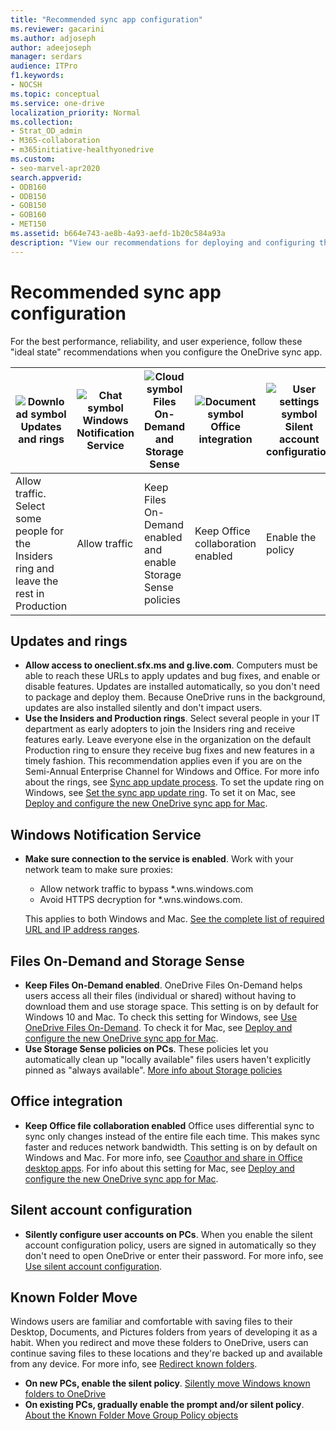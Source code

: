 ```yaml
---
title: "Recommended sync app configuration"
ms.reviewer: gacarini
ms.author: adjoseph
author: adeejoseph
manager: serdars
audience: ITPro
f1.keywords:
- NOCSH
ms.topic: conceptual
ms.service: one-drive
localization_priority: Normal
ms.collection: 
- Strat_OD_admin
- M365-collaboration
- m365initiative-healthyonedrive
ms.custom:
- seo-marvel-apr2020
search.appverid:
- ODB160
- ODB150
- GOB150
- GOB160
- MET150
ms.assetid: b664e743-ae8b-4a93-aefd-1b20c584a93a
description: "View our recommendations for deploying and configuring the OneDrive sync app."
---
```


# Recommended sync app configuration

For the best performance, reliability, and user experience, follow these "ideal state" recommendations when you configure the OneDrive sync app.


|![Download symbol](/office/media/icons/download-blue.png)</br>Updates and rings   |![Chat symbol](/office/media/icons/chat.png)</br>Windows Notification Service  |![Cloud symbol](/office/media/icons/cloud.png) </br>Files On-Demand and Storage Sense |![Document symbol](/office/media/icons/document.png) <br>Office integration  |![User settings symbol](/office/media/icons/users-settings.png)</br>Silent account configuration |![Migration arrow symbol](/office/media/icons/migration-blue.png)</br>Known Folder Move|
|---------|---------|---------|---------|---------|---------|
|Allow traffic. Select some people for the Insiders ring and leave the rest in Production    |   Allow traffic      |   Keep Files On-Demand enabled and enable Storage Sense policies      |     Keep Office collaboration enabled    |     Enable the policy    |     Enable the policies    |


## Updates and rings

- **Allow access to oneclient.sfx.ms and g.live.com**. Computers must be able to reach these URLs to apply updates and bug fixes, and enable or disable features. Updates are installed automatically, so you don't need to package and deploy them. Because OneDrive runs in the background, updates are also installed silently and don't impact users. 
- **Use the Insiders and Production rings**. Select several people in your IT department as early adopters to join the Insiders ring and receive features early. Leave everyone else in the organization on the default Production ring to ensure they receive bug fixes and new features in a timely fashion. This recommendation applies even if you are on the Semi-Annual Enterprise Channel for Windows and Office. For more info about the rings, see [Sync app update process](sync-client-update-process.md). To set the update ring on Windows, see [Set the sync app update ring](use-group-policy.md#set-the-sync-app-update-ring). To set it on Mac, see [Deploy and configure the new OneDrive sync app for Mac](deploy-and-configure-on-macos.md#tier).

## Windows Notification Service
  
- **Make sure connection to the service is enabled**. Work with your network team to make sure proxies:  

    -    Allow network traffic to bypass *.wns.windows.com 
    -    Avoid HTTPS decryption for *.wns.windows.com. 
 
    This applies to both Windows and Mac. [See the complete list of required URL and IP address ranges](/office365/enterprise/urls-and-ip-address-ranges#sharepoint-online-and-onedrive-for-business).

## Files On-Demand and Storage Sense

- **Keep Files On-Demand enabled**. OneDrive Files On-Demand helps users access all their files (individual or shared) without having to download them and use storage space. This setting is on by default for Windows 10 and Mac. To check this setting for Windows, see [Use OneDrive Files On-Demand](use-group-policy.md#use-onedrive-files-on-demand). To check it for Mac, see [Deploy and configure the new OneDrive sync app for Mac](deploy-and-configure-on-macos.md).
- **Use Storage Sense policies on PCs**. These policies let you automatically clean up "locally available" files users haven't explicitly pinned as "always available". [More info about Storage policies](/windows/client-management/mdm/policy-csp-storage)

 
## Office integration

- **Keep Office file collaboration enabled** Office uses differential sync to sync only changes instead of the entire file each time. This makes sync faster and reduces network bandwidth. This setting is on by default on Windows and Mac. For more info, see [Coauthor and share in Office desktop apps](use-group-policy.md#coauthor-and-share-in-office-desktop-apps). For info about this setting for Mac, see [Deploy and configure the new OneDrive sync app for Mac](deploy-and-configure-on-macos.md).

## Silent account configuration

- **Silently configure user accounts on PCs**. When you enable the silent account configuration policy, users are signed in automatically so they don't need to open OneDrive or enter their password. For more info, see [Use silent account configuration](use-silent-account-configuration.md).

## Known Folder Move

Windows users are familiar and comfortable with saving files to their Desktop, Documents, and Pictures folders from years of developing it as a habit. When you redirect and move these folders to OneDrive, users can continue saving files to these locations and they're backed up and available from any device. For more info, see [Redirect known folders](redirect-known-folders.md).

- **On new PCs, enable the silent policy**. [Silently move Windows known folders to OneDrive](use-group-policy.md#silently-move-windows-known-folders-to-onedrive)
- **On existing PCs, gradually enable the prompt and/or silent policy**. [About the Known Folder Move Group Policy objects](redirect-known-folders.md#about-the-known-folder-move-policies)



